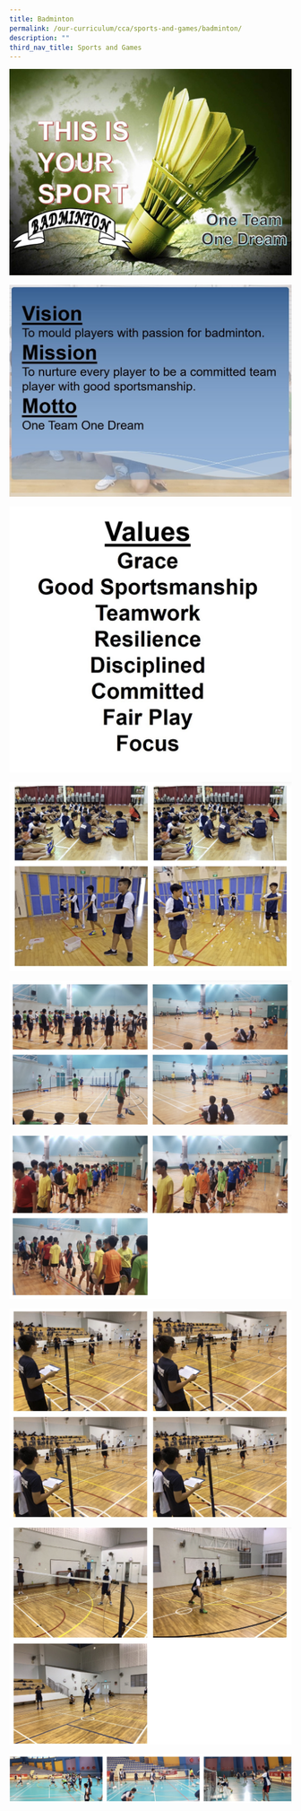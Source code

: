```yaml
---
title: Badminton
permalink: /our-curriculum/cca/sports-and-games/badminton/
description: ""
third_nav_title: Sports and Games
---
```

![](/images/badminton.jpeg)

![](/images/Mission%20Vision.jpeg)

![](/images/Values.jpeg)

![](/images/badminton_2.jpg)

![](/images/badminton_3.jpg)

![](/images/badminton_4.jpg)

![](/images/badminton_5.jpg)

![](/images/badminton_6.jpg)

![](/images/badminton_7.jpg)